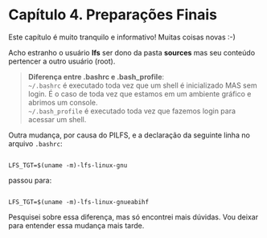 # Capítulo 4. Preparações Finais

Este capítulo é muito tranquilo e informativo! Muitas coisas novas :-) 

Acho estranho o usuário **lfs** ser dono da pasta **sources** mas seu conteúdo pertencer a outro usuário (root).

>**Diferença entre .bashrc e .bash_profile**:  
`~/.bashrc` é executado toda vez que um shell é inicializado MAS sem login. É o caso de toda vez que estamos em um ambiente gráfico e abrimos um console.  
`~/.bash_profile` é executado toda vez que fazemos login para acessar um shell.

Outra mudança, por causa do PILFS, e a declaração da seguinte linha no arquivo `.bashrc`:

```

LFS_TGT=$(uname -m)-lfs-linux-gnu

``` 
passou para:

```

LFS_TGT=$(uname -m)-lfs-linux-gnueabihf

``` 
Pesquisei sobre essa diferença, mas só encontrei mais dúvidas. Vou deixar para entender essa mudança mais tarde. 

